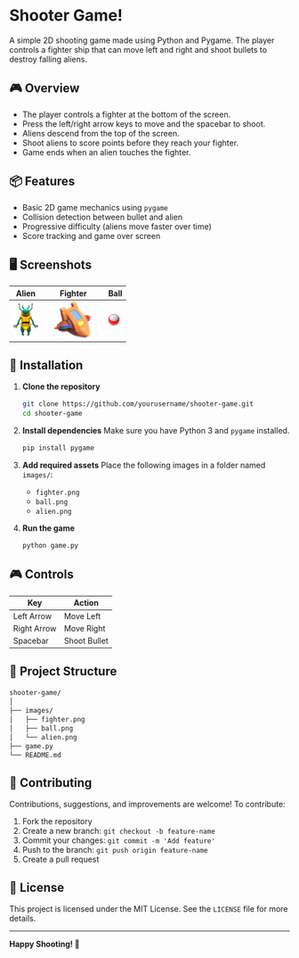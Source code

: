 # Shooter Game!

A simple 2D shooting game made using Python and Pygame. The player controls a fighter ship that can move left and right and shoot bullets to destroy falling aliens.

## 🎮 Overview

- The player controls a fighter at the bottom of the screen.
- Press the left/right arrow keys to move and the spacebar to shoot.
- Aliens descend from the top of the screen.
- Shoot aliens to score points before they reach your fighter.
- Game ends when an alien touches the fighter.

## 📦 Features

- Basic 2D game mechanics using `pygame`
- Collision detection between bullet and alien
- Progressive difficulty (aliens move faster over time)
- Score tracking and game over screen

## 🖥️ Screenshots

| Alien |     | Fighter |     | Ball |
|-------|-----|---------|-----|------|
| ![](./images/alien.png) | | ![](./images/fighter.png) | | ![](./images/ball.png) |


## 🚀 Installation

1. **Clone the repository**
   ```bash
   git clone https://github.com/yourusername/shooter-game.git
   cd shooter-game
   ```


2. **Install dependencies**
   Make sure you have Python 3 and `pygame` installed.

   ```bash
   pip install pygame
   ```

3. **Add required assets**
   Place the following images in a folder named `images/`:

   * `fighter.png`
   * `ball.png`
   * `alien.png`

4. **Run the game**

   ```bash
   python game.py
   ```

## 🎮 Controls

| Key         | Action       |
| ----------- | ------------ |
| Left Arrow  | Move Left    |
| Right Arrow | Move Right   |
| Spacebar    | Shoot Bullet |

## 📁 Project Structure

```
shooter-game/
│
├── images/
│   ├── fighter.png
│   ├── ball.png
│   └── alien.png
├── game.py
└── README.md
```

## 🤝 Contributing

Contributions, suggestions, and improvements are welcome! To contribute:

1. Fork the repository
2. Create a new branch: `git checkout -b feature-name`
3. Commit your changes: `git commit -m 'Add feature'`
4. Push to the branch: `git push origin feature-name`
5. Create a pull request

## 📝 License

This project is licensed under the MIT License. See the `LICENSE` file for more details.

---

**Happy Shooting! 👾**
